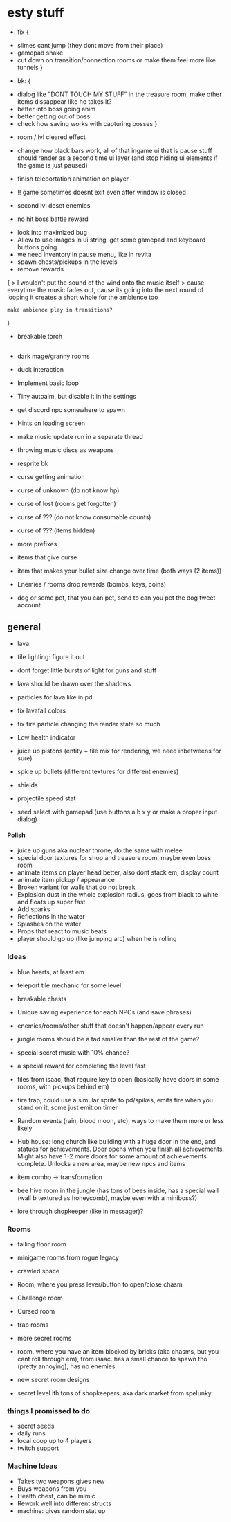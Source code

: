 # esty stuff

* fix {
 + slimes cant jump (they dont move from their place)
 + gamepad shake
 + cut down on transition/connection rooms or make them feel more like tunnels
}

* bk: {
 + dialog like "DONT TOUCH MY STUFF" in the treasure room, make other items dissappear like he takes it?
 + better into boss going anim
 + better getting out of boss
 + check how saving works with capturing bosses
}

* room / lvl cleared effect

* change how black bars work, all of that ingame ui that is pause stuff should render as a second time ui layer (and stop hiding ui elements if the game is just paused)
* finish teleportation animation on player

* !! game sometimes doesnt exit even after window is closed

* second lvl deset enemies
 + no hit boss battle reward

* look into maximized bug
* Allow to use images in ui string, get some gamepad and keyboard buttons going
* we need inventory in pause menu, like in revita
* spawn chests/pickups in the levels
* remove rewards

{
    > I wouldn't put the sound of the wind onto the music itself
    > cause everytime the music fades out, cause its going into the next round of looping it creates a short whole for the ambience too
    
    make ambience play in transitions?
}

* breakable torch

##


* dark mage/granny rooms

* duck interaction
* Implement basic loop
* Tiny autoaim, but disable it in the settings
* get discord npc somewhere to spawn
* Hints on loading screen  
* make music update run in a separate thread
* throwing music discs as weapons
* resprite bk
* curse getting animation

* curse of unknown (do not know hp)
* curse of lost (rooms get forgotten)   
* curse of ??? (do not know consumable counts)
* curse of ??? (items hidden)
* more prefixes

* items that give curse
* item that makes your bullet size change over time (both ways (2 items))

* Enemies / rooms drop rewards (bombs, keys, coins)

* dog or some pet, that you can pet, send to can you pet the dog tweet account

## general

+ lava:
 * tile lighting: figure it out
 * dont forget little bursts of light for guns and stuff
 * lava should be drawn over the shadows
 * particles for lava like in pd
 * fix lavafall colors
 * fix fire particle changing the render state so much

* Low health indicator
* juice up pistons (entity + tile mix for rendering, we need inbetweens for sure)
* spice up bullets (different textures for different enemies)
* shields

* projectile speed stat
* seed select with gamepad (use buttons a b x y or make a proper input dialog)

#### Polish

* juice up guns aka nuclear throne, do the same with melee
* special door textures for shop and treasure room, maybe even boss room 
* animate items on player head better, also dont stack em, display count 
* animate item pickup / appearance
* Broken variant for walls that do not break
* Explosion dust in the whole explosion radius, goes from black to white and floats up super fast
* Add sparks
* Reflections in the water
* Splashes on the water
* Props that react to music beats
* player should go up (like jumping arc) when he is rolling

### Ideas

* blue hearts, at least em

* teleport tile mechanic for some level
* breakable chests
* Unique saving experience for each NPCs (and save phrases)
* enemies/rooms/other stuff that doesn't happen/appear every run

* jungle rooms should be a tad smaller than the rest of the game?
* special secret music with 10% chance?
* a special reward for completing the level fast

* tiles from isaac, that require key to open (basically have doors in some rooms, with pickups behind em)
* fire trap, could use a simular sprite to pd/spikes, emits fire when you stand on it, some just emit on timer
* Random events (rain, blood moon, etc), ways to make them more or less likely
* Hub house: long church like building with a huge door in the end, and statues for achievements. Door opens when you finish all achievements. Might also have 1-2 more doors for some amount of achievements complete. Unlocks a new area, maybe new npcs and items
* item combo -> transformation
* bee hive room in the jungle (has tons of bees inside, has a special wall (wall b textured as honeycomb), maybe even with a miniboss?)
* lore through shopkeeper (like in messager)?

### Rooms

* falling floor room
* minigame rooms from rogue legacy
* crawled space
* Room, where you press lever/button to open/close chasm
* Challenge room
* Cursed room
* trap rooms
* more secret rooms
* room, where you have an item blocked by bricks (aka chasms, but you cant roll through em), from isaac. has a small chance to spawn tho (pretty annoying), has no enemies
* new secret room designs

* secret level ith tons of shopkeepers, aka dark market from spelunky

### things I promissed to do

* secret seeds
* daily runs
* local coop up to 4 players
* twitch support

### Machine Ideas

* Takes two weapons gives new 
* Buys weapons from you
* Health chest, can be mimic 
* Rework well into different structs
* machine: gives random stat up
